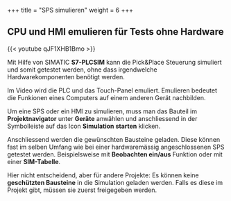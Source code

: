 +++
title = "SPS simulieren"
weight = 6
+++

## CPU und HMI emulieren für Tests ohne Hardware

<div class="shadow">
  {{< youtube qJF1XHB1Bmo >}}
</div>

Mit Hilfe von SIMATIC **S7-PLCSIM** kann die Pick&Place Steuerung simuliert und somit getestet werden, ohne dass irgendwelche Hardwarekomponenten benötigt werden.

Im Video wird die PLC und das Touch-Panel emuliert. Emulieren bedeutet die Funkionen eines Computers auf einem anderen Gerät nachbilden.

Um eine SPS oder ein HMI zu simulieren, muss man das Bauteil im **Projektnavigator** unter **Geräte** anwählen und anschliessend in der Symbolleiste auf das Icon **Simulation starten** klicken.

Anschliessend werden die gewünschten Bausteine geladen. Diese können fast im selben Umfang wie bei einer hardwaremässig angeschlossenen SPS getestet werden. Beispielsweise mit **Beobachten ein/aus** Funktion oder mit einer **SIM-Tabelle**.

Hier nicht entscheidend, aber für andere Projekte: Es können keine **geschützten Bausteine** in die Simulation geladen werden. Falls es diese im Projekt gibt, müssen sie zuerst freigegeben werden.
